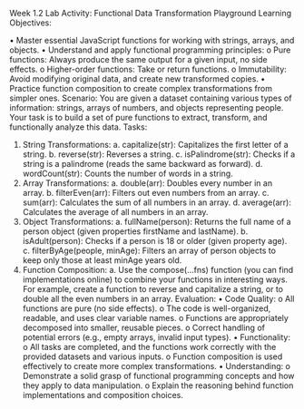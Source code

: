 Week 1.2
Lab Activity: Functional Data Transformation Playground
Learning Objectives:


• Master essential JavaScript functions for working with strings, arrays, and objects.
• Understand and apply functional programming principles:
o Pure functions: Always produce the same output for a given input, no side 
effects.
o Higher-order functions: Take or return functions.
o Immutability: Avoid modifying original data, and create new transformed copies.
• Practice function composition to create complex transformations from simpler ones.
Scenario:
You are given a dataset containing various types of information: strings, arrays of numbers, and 
objects representing people. Your task is to build a set of pure functions to extract, transform, 
and functionally analyze this data.
Tasks:
1. String Transformations:
a. capitalize(str): Capitalizes the first letter of a string.
b. reverse(str): Reverses a string.
c. isPalindrome(str): Checks if a string is a palindrome (reads the same 
backward as forward).
d. wordCount(str): Counts the number of words in a string.
2. Array Transformations:
a. double(arr): Doubles every number in an array.
b. filterEven(arr): Filters out even numbers from an array.
c. sum(arr): Calculates the sum of all numbers in an array.
d. average(arr): Calculates the average of all numbers in an array.
3. Object Transformations:
a. fullName(person): Returns the full name of a person object (given 
properties firstName and lastName).
b. isAdult(person): Checks if a person is 18 or older (given property age).
c. filterByAge(people, minAge): Filters an array of person objects to keep 
only those at least minAge years old.
4. Function Composition:
a. Use the compose(...fns) function (you can find implementations online) to 
combine your functions in interesting ways. For example, create a function to 
reverse and capitalize a string, or to double all the even numbers in an array.
Evaluation:
• Code Quality:
o All functions are pure (no side effects).
o The code is well-organized, readable, and uses clear variable names.
o Functions are appropriately decomposed into smaller, reusable pieces.
o Correct handling of potential errors (e.g., empty arrays, invalid input types).
• Functionality:
o All tasks are completed, and the functions work correctly with the provided 
datasets and various inputs.
o Function composition is used effectively to create more complex 
transformations.
• Understanding:
o Demonstrate a solid grasp of functional programming concepts and how they 
apply to data manipulation.
o Explain the reasoning behind function implementations and composition 
choices.